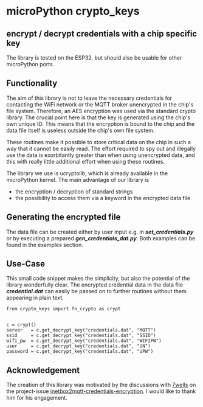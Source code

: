 # microPython crypto_keys

## encrypt / decrypt credentials with a chip specific key

The library is tested on the ESP32, but should also be usable for other microPython ports.

## Functionality
The aim of this library is not to leave the necessary credentials for contacting the WiFi network or the MQTT broker unencrypted in the chip's file system. Therefore, an AES encryption was used via the standard crypto library. The crucial point here is that the key is generated using the chip's own unique ID. This means that the encryption is bound to the chip and the data file itself is useless outside the chip's own file system.

These routines make it possible to store critical data on the chip in such a way that it cannot be easily read. The effort required to spy out and illegally use the data is exorbitantly greater than when using unencrypted data, and this with really little additional effort when using these routines.

The library we use is ucryptolib, which is already available in the microPython kernel. The main advantage of our library is 
- the encryption / decryption of standard strings 
- the possibility to access them via a keyword in the encrypted data file

## Generating the encrypted file
The data file can be created either by user input e.g. in ***set_credentials.py*** or by executing a prepared ***gen_credentials_dat.py***. Both examples can be found in the examples section.

## Use-Case
This small code snippet makes the simplicity, but also the potential of the library wonderfully clear. The encrypted credential data in the data file ***credential.dat*** can easily be passed on to further routines without them appearing in plain text.

    from crypto_keys import fn_crypto as crypt


    c = crypt()
    server   = c.get_decrypt_key("credentials.dat", "MQTT")
    ssid     = c.get_decrypt_key("credentials.dat", "SSID") 
    wifi_pw  = c.get_decrypt_key("credentials.dat", "WIFIPW") 
    user     = c.get_decrypt_key("credentials.dat", "UN") 
    password = c.get_decrypt_key("credentials.dat", "UPW")


## Acknowledgement
 The creation of this library was motivated by the discussions with [7wells](https://github.com/7wells) on the project-issue [inetbox2mqtt-credentials-encryption](https://github.com/mc0110/inetbox2mqtt/issues/3). I would like to thank him for his engagement.